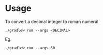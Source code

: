 # Usage

To convert a decimal integer to roman numeral
```shell
./gradlew run --args <DECIMAL>
```
 Eg.
```shell
./gradlew run --args 50
```
